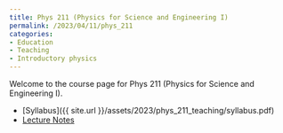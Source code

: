 ```yaml
---
title: Phys 211 (Physics for Science and Engineering I)
permalink: /2023/04/11/phys_211
categories:
- Education
- Teaching
- Introductory physics
---
```


Welcome to the course page for Phys 211 (Physics for Science and Engineering I). 
* [Syllabus]({{ site.url }}/assets/2023/phys_211_teaching/syllabus.pdf)
* [Lecture Notes](https://www.dropbox.com/s/hhsg6quqr469nun/main.pdf?dl=0) 
